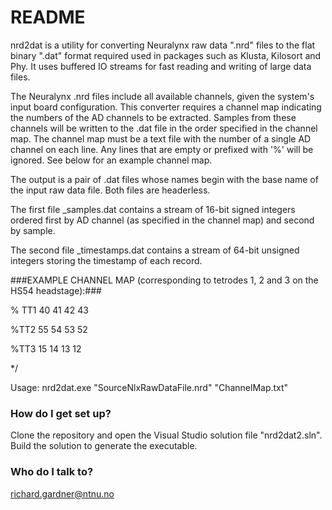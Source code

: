 # README #

nrd2dat is a utility for converting Neuralynx raw data ".nrd" files to the flat binary ".dat" format required used in packages such as Klusta, Kilosort and Phy.  It uses buffered IO streams for fast reading and writing of large data files.

The Neuralynx .nrd files include all available channels, given the system's input board configuration.  This converter requires a channel map indicating the numbers of the AD channels to be extracted.  Samples from these channels will be written to the .dat file in the order specified in the channel map.  The channel map must be a text file with the number of a single AD channel on each line. Any lines that are empty or  prefixed with '%' will be ignored.  See below for an example channel map.

The output is a pair of .dat files whose names begin with the base name of the input raw data file.  Both files are headerless.

The first file <basename>_samples.dat contains a stream of 16-bit signed integers ordered first by AD channel (as specified in the channel map) and second by sample.

The second file <basename>_timestamps.dat contains a stream of 64-bit unsigned integers storing the timestamp of each record.


###EXAMPLE CHANNEL MAP (corresponding to tetrodes 1, 2 and 3 on the HS54 headstage):###

% TT1
40
41
42
43

%TT2
55
54
53
52

%TT3
15
14
13
12

*/

Usage:
nrd2dat.exe "SourceNlxRawDataFile.nrd" "ChannelMap.txt"

### How do I get set up? ###

Clone the repository and open the Visual Studio solution file "nrd2dat2.sln".  Build the solution to generate the executable.

### Who do I talk to? ###

richard.gardner@ntnu.no